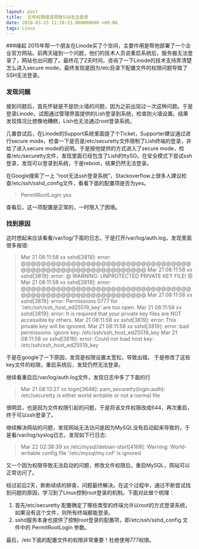```yaml
---
layout: post
title:  文件权限错误导致SSH无法登录
date: 2018-03-23 11:10:23.000000000 +09:00
tags: Linux
---
```


###缘起
2015年帮一个朋友在Linode买了个空间，主要作用是帮他部署了一个企业官方网站。前两天碰到一个问题，他们的技术人员说重启系统后，服务器无法登录了，网站也出问题了。最终花了2天时间，咨询了一下Linode的技术支持弄清楚怎么进入secure mode，最终发现是因为/etc目录下配置文件的权限问题导致了SSH无法登录。 

### 发现问题
接到问题后，首先怀疑是不是防火墙的问题，因为之前出现过一次这种问题。于是登录Linode，试图通过管理界面提供的Lish登录到系统，检查防火墙设置。结果发现情况比想像地糟糕，Lish也无法通过root登录系统。

几番尝试后，在Linode的Support系统里面提了个Ticket，Supporter建议通过进行secure mode，检查一下是否是/etc/securetty文件限制了Lish终端的登录，并给了进入secure mode的说明。于是按他提供的方式进入了secure mode，检查/etc/securetty文件，发现里面已经包含了Lish的ttySO。在安全模式下尝试ssh登录，发现可以登录到系统，于是reboot，结果仍然无法登录。

在Google搜索了一上 “root无法ssh登录系统”，Stackoverflow上很多人建议检查/etc/ssh/sshd_config文件，看看下面的配置项是否为yes。
>PermitRootLogin yes

查看后，这一项配置是正常的，一时限入了困境。 

### 找到原因
这时想起来应该看看/var/log/下面的日志，于是打开/var/log/auth.log，发现里面很多报错:

>Mar 21 08:11:58 xx sshd[3819]: error: @@@@@@@@@@@@@@@@@@@@@@@@@@@@@@@@@@@@@@@@@@@@@@@@@@@@@@@@@@@
Mar 21 08:11:58 xx sshd[3819]: error: @         WARNING: UNPROTECTED PRIVATE KEY FILE!          @
Mar 21 08:11:58 xx sshd[3819]: error: @@@@@@@@@@@@@@@@@@@@@@@@@@@@@@@@@@@@@@@@@@@@@@@@@@@@@@@@@@@
Mar 21 08:11:58 xx sshd[3819]: error: Permissions 0777 for '/etc/ssh/ssh_host_ed25519_key' are too open.
Mar 21 08:11:58 xx sshd[3819]: error: It is required that your private key files are NOT accessible by others.
Mar 21 08:11:58 xx sshd[3819]: error: This private key will be ignored.
Mar 21 08:11:58 xx sshd[3819]: error: bad permissions: ignore key: /etc/ssh/ssh_host_ed25519_key
Mar 21 08:11:58 xx sshd[3819]: error: Could not load host key: /etc/ssh/ssh_host_ed25519_key

于是在google了一下原因，发现是权限设置太宽松，导致出错。 于是修改了这些key文件的权限，重启系统后，发现仍然无法登录。

继续看重启后/var/log/auth.log文件，发现日志中多了下面的行
>Mar 21 08:13:27 xx login[3648]: pam_securetty(login:auth): /etc/securetty is either world writable or not a normal file

很明显，也是因为文件权限引起的问题，于是将该文件权限改成644，再次重启，终于可以ssh登录了。 

继续解决网站的问题，发现网站无法访问是因为MySQL没有启动起来导致的，于是看/var/log/syslog日志，发现如下行日志:
>Mar 22 02:38:39 xx /etc/mysql/debian-start[4168]: Warning: World-writable config file '/etc/mysql/my.cnf' is ignored

又一个因为权限导致无法启动的问题，修改文件权限后，重启MySQL，网站可以正常访问了。

经过前后2天，断断续续的排查，问题最终解决。在这个过程中，通过不断尝试找到问题的原因，学习到了Linux控制root登录的机制。下面对此做个梳理：

1. 首先/etc/securetty 配置确定了哪些类型的终端允许以root的方式登录系统，如果没有这个文件，则所有终端都能登录。
2. sshd服务本身也提供了控制root登录的配置项，即/etc/ssh/sshd_config 文件中的 PermitRootLogin 参数。

最后，/etc下面的配置文件的权限非常重要！杜绝使用777权限。



